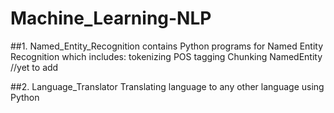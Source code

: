 # Machine_Learning-NLP
##1. Named_Entity_Recognition
contains Python programs for Named Entity Recognition which includes:
tokenizing
POS tagging
Chunking
NamedEntity //yet to add

##2. Language_Translator
Translating language to any other language using Python
